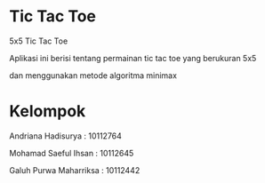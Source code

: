 Tic Tac Toe
=========

5x5 Tic Tac Toe

Aplikasi ini berisi tentang permainan tic tac toe yang berukuran 5x5

dan menggunakan metode algoritma minimax


Kelompok
========
Andriana Hadisurya	: 10112764

Mohamad Saeful Ihsan	: 10112645

Galuh Purwa Maharriksa	: 10112442
